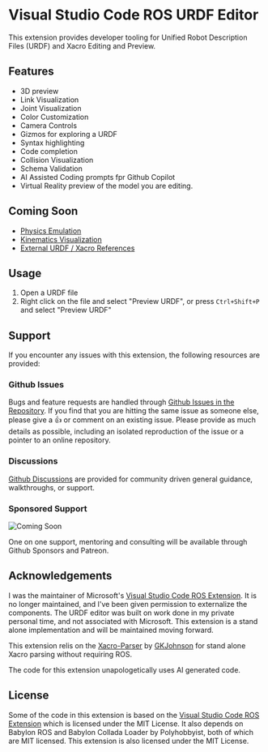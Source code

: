 # Visual Studio Code ROS URDF Editor
This extension provides developer tooling for Unified Robot Description Files (URDF) and Xacro Editing and Preview. 

## Features
- 3D preview
- Link Visualization
- Joint Visualization
- Color Customization
- Camera Controls
- Gizmos for exploring a URDF
- Syntax highlighting
- Code completion
- Collision Visualization
- Schema Validation
- AI Assisted Coding prompts fpr Github Copilot
- Virtual Reality preview of the model you are editing.

## Coming Soon
- [Physics Emulation](https://github.com/ranchhandrobotics/vscode_urdf/issues/4)
- [Kinematics Visualization](https://github.com/ranchhandrobotics/vscode_urdf/issues/5)
- [External URDF / Xacro References](https://github.com/ranchhandrobotics/vscode_urdf/issues/6)

## Usage
1. Open a URDF file
2. Right click on the file and select "Preview URDF", or press `Ctrl+Shift+P` and select "Preview URDF"


## Support
If you encounter any issues with this extension, the following resources are provided:
### Github Issues
Bugs and feature requests are handled through [Github Issues in the Repository](https://github.com/Ranch-Hand-Robotics/rde-urdf/issues). 
If you find that you are hitting the same issue as someone else, please give a :+1: or comment on an existing issue.
Please provide as much details as possible, including an isolated reproduction of the issue or a pointer to an online repository.

### Discussions
[Github Discussions](https://github.com/orgs/Ranch-Hand-Robotics/discussions) are provided for community driven general guidance, walkthroughs, or support.

### Sponsored Support

![Coming Soon](https://img.shields.io/badge/Coming%20Soon-8A2BE2)

One on one support, mentoring and consulting will be available through Github Sponsors and Patreon. 

## Acknowledgements
I was the maintainer of Microsoft's [Visual Studio Code ROS Extension](http://aka.ms/ros/vscode). It is no longer maintained, and I've been given permission to externalize the components. The URDF editor was built on work done in my private personal time, and not associated with Microsoft. This extension is a stand alone implementation and will be maintained moving forward.

This extension relis on the [Xacro-Parser](https://www.npmjs.com/package/xacro-parser) by [GKJohnson](https://github.com/gkjohnson) for stand alone Xacro parsing without requiring ROS.

The code for this extension unapologetically uses AI generated code.

## License
Some of the code in this extension is based on the [Visual Studio Code ROS Extension](http://aka.ms/ros/vscode) which is licensed under the MIT License. It also depends on Babylon ROS and Babylon Collada Loader by Polyhobbyist, both of which are MIT licensed.
This extension is also licensed under the MIT License.

